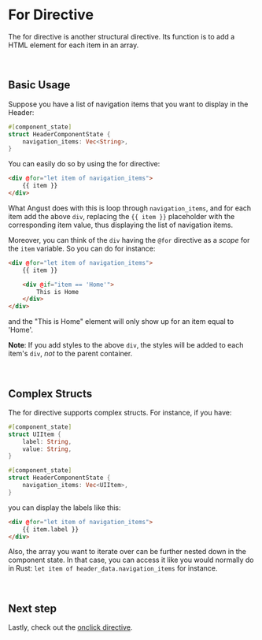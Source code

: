 &nbsp;

# For Directive

The for directive is another structural directive. Its function is to add a HTML element for each item in an array.

&nbsp;

## Basic Usage

Suppose you have a list of navigation items that you want to display in the Header:

```rust
#[component_state]
struct HeaderComponentState {
    navigation_items: Vec<String>,
}
```

You can easily do so by using the for directive:

```html
<div @for="let item of navigation_items">
    {{ item }}
</div>
```

What Angust does with this is loop through `navigation_items`, and for each item add the above `div`, replacing the `{{ item }}` placeholder with the corresponding item value, thus displaying the list of navigation items.

Moreover, you can think of the `div` having the `@for` directive as a *scope* for the `item` variable. So you can do for instance:

```html
<div @for="let item of navigation_items">
    {{ item }}

    <div @if="item == 'Home'">
        This is Home
    </div>
</div>
```

and the "This is Home" element will only show up for an item equal to 'Home'.

**Note**: If you add styles to the above `div`, the styles will be added to each item's `div`, *not* to the parent container.

&nbsp;

## Complex Structs

The for directive supports complex structs. For instance, if you have:

```rust
#[component_state]
struct UIItem {
    label: String,
    value: String,
}

#[component_state]
struct HeaderComponentState {
    navigation_items: Vec<UIItem>,
}
```

you can display the labels like this:

```html
<div @for="let item of navigation_items">
    {{ item.label }}
</div>
```

Also, the array you want to iterate over can be further nested down in the component state. In that case, you can access it like you would normally do in Rust: `let item of header_data.navigation_items` for instance.

&nbsp;

## Next step

Lastly, check out the [onclick directive](https://tudororban.github.io/Angust/v0/user-guide/directives/onclick-directive).

&nbsp;